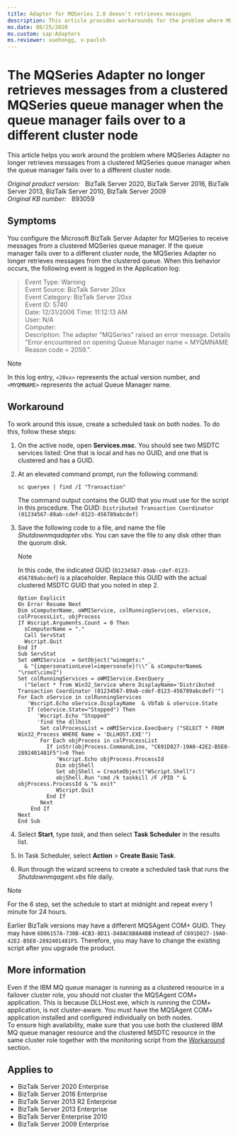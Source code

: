 ```yaml
---
title: Adapter for MQSeries 2.0 doesn't retrieves messages
description: This article provides workarounds for the problem where MQSeries Adapter no longer retrieves messages from a clustered MQSeries queue manager when the queue manager fails over to a different cluster node.
ms.date: 08/25/2020
ms.custom: sap:Adapters
ms.reviewer: xuehongg, v-paulsh
---
```

# The MQSeries Adapter no longer retrieves messages from a clustered MQSeries queue manager when the queue manager fails over to a different cluster node

This article helps you work around the problem where MQSeries Adapter no longer retrieves messages from a clustered MQSeries queue manager when the queue manager fails over to a different cluster node.

_Original product version:_ &nbsp; BizTalk Server 2020, BizTalk Server 2016, BizTalk Server 2013, BizTalk Server 2010, BizTalk Server 2009  
_Original KB number:_ &nbsp; 893059

## Symptoms

You configure the Microsoft BizTalk Server Adapter for MQSeries to receive messages from a clustered MQSeries queue manager. If the queue manager fails over to a different cluster node, the MQSeries Adapter no longer retrieves messages from the clustered queue. When this behavior occurs, the following event is logged in the Application log:

> Event Type: Warning  
Event Source: BizTalk Server 20xx  
Event Category: BizTalk Server 20xx  
Event ID: 5740  
Date: 12/31/2006 Time: 11:12:13 AM  
User: N/A  
Computer:  
Description: The adapter "MQSeries" raised an error message. Details "Error encountered on opening Queue Manager name = MYQMNAME Reason code = 2059.".

> [!NOTE]
> In this log entry, `<20xx>` represents the actual version number, and `<MYQMNAME>` represents the actual Queue Manager name.

## Workaround

To work around this issue, create a scheduled task on both nodes. To do this, follow these steps:

1. On the active node, open **Services.msc**. You should see two MSDTC services listed: One that is local and has no GUID, and one that is clustered and has a GUID.
2. At an elevated command prompt, run the following command:

    ```console
    sc queryex | find /I "Transaction"
    ```

    The command output contains the GUID that you must use for the script in this procedure. The GUID: `Distributed Transaction Coordinator (01234567-89ab-cdef-0123-456789abcdef)`

3. Save the following code to a file, and name the file *Shutdownmqadapter.vbs*. You can save the file to any disk other than the quorum disk.

    > [!NOTE]
    > In this code, the indicated GUID (`01234567-89ab-cdef-0123-456789abcdef`) is a placeholder. Replace this GUID with the actual clustered MSDTC GUID that you noted in step 2.

    ```vbscript
    Option Explicit
    On Error Resume Next
    Dim sComputerName, oWMIService, colRunningServices, oService, colProcessList, objProcess 
    If Wscript.Arguments.Count = 0 Then  
      sComputerName = "."  
      Call ServStat  
      Wscript.Quit
    End If
    Sub ServStat
    Set oWMIService  = GetObject("winmgmts:" _  
      & "{impersonationLevel=impersonate}!\\" & sComputerName& "\root\cimv2")
    Set colRunningServices = oWMIService.ExecQuery _  
      ("Select * from Win32_Service where DisplayName='Distributed Transaction Coordinator (01234567-89ab-cdef-0123-456789abcdef)'")
    For Each oService in colRunningServices  
       'Wscript.Echo oService.DisplayName  & VbTab & oService.State  
       If (oService.State="Stopped") Then
          'Wscript.Echo "Stopped"
          'find the dllhost
           Set colProcessList = oWMIService.ExecQuery ("SELECT * FROM Win32_Process WHERE Name = 'DLLHOST.EXE'")
           For Each objProcess in colProcessList
             If inStr(objProcess.CommandLine, "C691D827-19A0-42E2-B5E8-2892401481F5")>0 Then
                'Wscript.Echo objProcess.ProcessId
                Dim objShell
                Set objShell = CreateObject("WScript.Shell")
                objShell.Run "cmd /k taskkill /F /PID " & objProcess.ProcessId & "& exit"
                WScript.Quit
             End If
           Next  
        End If
    Next
    End Sub
    ```

4. Select **Start**, type *task*, and then select **Task Scheduler** in the results list.
5. In Task Scheduler, select **Action** > **Create Basic Task**.
6. Run through the wizard screens to create a scheduled task that runs the *Shutdownmqagent.vbs* file daily.

> [!NOTE]
> For the 6 step, set the schedule to start at midnight and repeat every 1 minute for 24 hours.  
>
> Earlier BizTalk versions may have a different MQSAgent COM+ GUID. They may have `6D06157A-730B-4CB3-BD11-D48AC6B8A4BB` instead of `C691D827-19A0-42E2-B5E8-2892401481F5`. Therefore, you may have to change the existing script after you upgrade the product.

## More information

Even if the IBM MQ queue manager is running as a clustered resource in a failover cluster role, you should not cluster the MQSAgent COM+ application. This is because DLLHost.exe, which is running the COM+ application, is not cluster-aware. You must have the MQSAgent COM+ application installed and configured individually on both nodes.  
To ensure high availability, make sure that you use both the clustered IBM MQ queue manager resource and the clustered MSDTC resource in the same cluster role together with the monitoring script from the [Workaround](#workaround) section.

## Applies to

- BizTalk Server 2020 Enterprise
- BizTalk Server 2016 Enterprise
- BizTalk Server 2013 R2 Enterprise
- BizTalk Server 2013 Enterprise
- BizTalk Server Enterprise 2010
- BizTalk Server 2009 Enterprise
